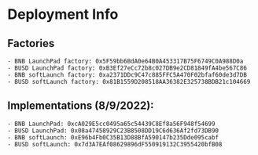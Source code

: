 # Deployment Info


## Factories
    - BNB LaunchPad factory: 0x5F59bb6BdA0e64B0A453317B75F6749C0A988D0a
    - BUSD LaunchPad factory: 0xB3Ef27eCc72b8c027DB9e2CD81849fA4be567C86
    - BNB softLaunch factory: 0xa2371DDc9C47c885FFC5A470F02bfaf60de3d7DB
    - BUSD softLaunch factory: 0x81B1559D208518AA36382E325738BDB21c104669


## Implementations (8/9/2022):
    - BNB LaunchPad: 0xcA029E5cc0495a65c54439C8Ef8a56F948f54699
    - BUSD LaunchPad: 0x08a47458929C23B8508DD19C6d636Af2fd73DB90
    - BNB softLaunch: 0xE96b4Fb0C35B13D88BfA590147b235Dde095cabf
    - BUSD softLaunch: 0x7d3A7EAf08629896dF550919132C3955420bfB08

